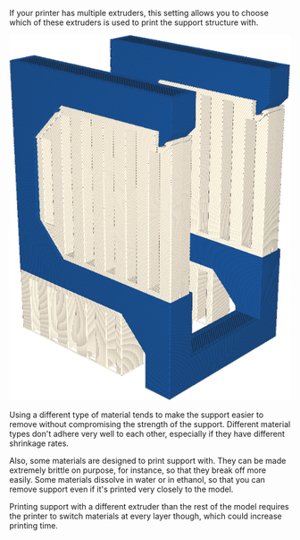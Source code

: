 If your printer has multiple extruders, this setting allows you to choose which of these extruders is used to print the support structure with.

![The support is printed in a white material, while the model is printed in blue](images/support_extruder_nr.png)

Using a different type of material tends to make the support easier to remove without compromising the strength of the support. Different material types don't adhere very well to each other, especially if they have different shrinkage rates.

Also, some materials are designed to print support with. They can be made extremely brittle on purpose, for instance, so that they break off more easily. Some materials dissolve in water or in ethanol, so that you can remove support even if it's printed very closely to the model.

Printing support with a different extruder than the rest of the model requires the printer to switch materials at every layer though, which could increase printing time.